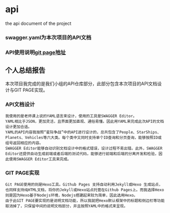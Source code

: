 # api
the api document of the project 

### swagger.yaml为本次项目的API文档

### API使用说明[git page地址](https://zhuangwz.github.io/api/)


## 个人总结报告
本次项目我完成的是我们小组的API仓库部分，此部分包含本次项目的API文档设计与GIT PAGE实现。

### API文档设计
    我使用的是老师课上说的YAML语言来设计，使用的工具是SWAGGER Editor。
    YAML相比于JSON，更加灵活，且界面更加直观、通俗易懂。因此用YAML来完成此次API的文档设计更加合适。
    YAML的API内容我按照“星际争战”中的API进行设计的，总共包含了People、StarShips、Planets、Vehicles等六大类。每个类中又同时支持单个ID查询和分页查询，能够按照ID或组号返回相应的内容。
    SWAGGER Editor能够自动识别文档设计中的格式错误，设计过程不易出错。此外，SWAGGER Editor还提供自动生成前端或者后端的测试代码，能够进行前端和后端的分离开发和检验，因此使用SWAGGER Editor工具来完成。
    
### GIT PAGE实现
    Git PAGE使用的则是Hexo工具。Github Pages 支持自动利用Jekyll或Hexo 生成站点，也同样支持纯HTML文档，将你的Jekyll或Hexo站点托管在Github Pages上。而我选择Hexo则是因为Hexo基于Nodejs环境，Nodejs搭建起来较为简单，因此选用Hexo。
    由于此GIT PAGE要实现的是说明文档功能，所以我就把Hexo默认框架中的标题和侧边栏等功能取消掉了，只保留中间的说明文档部分，并且按照YAML中的格式来呈现。
